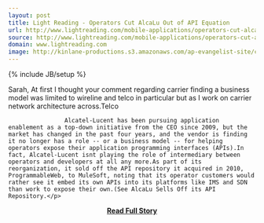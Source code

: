 ```yaml
---
layout: post
title: Light Reading - Operators Cut AlcaLu Out of API Equation
url: http://www.lightreading.com/mobile-applications/operators-cut-alcalu-out-of-api-equation/240154199
source: http://www.lightreading.com/mobile-applications/operators-cut-alcalu-out-of-api-equation/240154199
domain: www.lightreading.com
image: http://kinlane-productions.s3.amazonaws.com/ap-evangelist-site/curated/screenshots/9352_api500_com.png
---
```

{% include JB/setup %}<p>Sarah, At first I thought your comment regarding carrier finding a business model was limited to wireline and telco in particular but as I work on carrier network architecture across.Telco  		
  		  			
  		  			Alcatel-Lucent has been pursuing application enablement as a top-down initiative from the CEO since 2009, but the market has changed in the past four years, and the vendor is finding it no longer has a role -- or a business model -- for helping operators expose their application programming interfaces (APIs).In fact, Alcatel-Lucent isnt playing the role of intermediary between operators and developers at all any more.As part of its reorganization, it sold off the API repository it acquired in 2010, ProgrammableWeb, to MuleSoft, noting that its operator customers would rather see it embed its own APIs into its platforms like IMS and SDN than work to expose their own.(See AlcaLu Sells Off its API Repository.</p>
<center><p><a href="http://www.lightreading.com/mobile-applications/operators-cut-alcalu-out-of-api-equation/240154199" style='padding:25px; font-sze:18px; font-weight: bold;'>Read Full Story</a></p></center>
